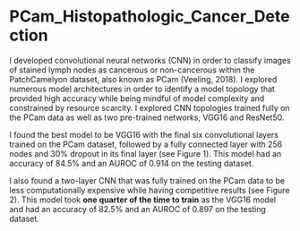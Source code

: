 # PCam_Histopathologic_Cancer_Detection
I developed convolutional neural networks (CNN) in order to classify images of stained lymph nodes as cancerous or non-cancerous within the PatchCamelyon dataset, also known as PCam (Veeling, 2018). I explored numerous model architectures in order to identify a model topology that provided high accuracy while being mindful of model complexity and constrained by resource scarcity. I explored CNN topologies trained fully on the PCam data as well as two pre-trained networks, VGG16 and ResNet50.

I found the best model to be VGG16 with the final six convolutional layers trained on the PCam dataset, followed by a fully connected layer with 256 nodes and 30% dropout in its final layer (see Figure 1). This model had an accuracy of 84.5% and an AUROC of 0.914 on the testing dataset.

I also found a two-layer CNN that was fully trained on the PCam data to be less computationally expensive while having competitive results (see Figure 2). This model took **one quarter of the time to train** as the VGG16 model and had an accuracy of 82.5% and an AUROC of 0.897 on the testing dataset.
